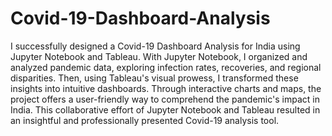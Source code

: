 # Covid-19-Dashboard-Analysis
I successfully designed a Covid-19 Dashboard Analysis for India using Jupyter Notebook and Tableau. With Jupyter Notebook, I organized and analyzed pandemic data, exploring infection rates, recoveries, and regional disparities. Then, using Tableau's visual prowess, I transformed these insights into intuitive dashboards. Through interactive charts and maps, the project offers a user-friendly way to comprehend the pandemic's impact in India. This collaborative effort of Jupyter Notebook and Tableau resulted in an insightful and professionally presented Covid-19 analysis tool.
